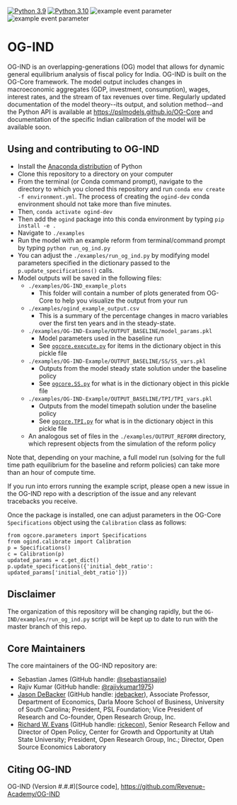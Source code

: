 [![Python 3.9](https://img.shields.io/badge/python-3.9-blue.svg)](https://www.python.org/downloads/release/python-3916/)
[![Python 3.10](https://img.shields.io/badge/python-3.10-blue.svg)](https://www.python.org/downloads/release/python-3108/)
![example event parameter](https://github.com/Revenue-Academy/OG-IND/actions/workflows/build_and_test.yml/badge.svg?branch=main)
![example event parameter](https://github.com/Revenue-Academy/OG-IND/actions/workflows/check_black.yml/badge.svg?branch=main)

# OG-IND
OG-IND is an overlapping-generations (OG) model that allows for dynamic general equilibrium analysis of fiscal policy for India. OG-IND is built on the OG-Core framework. The model output includes changes in macroeconomic aggregates (GDP, investment, consumption), wages, interest rates, and the stream of tax revenues over time. Regularly updated documentation of the model theory--its output, and solution method--and the Python API is available at https://pslmodels.github.io/OG-Core and documentation of the specific Indian calibration of the model will be available soon.


## Using and contributing to OG-IND

* Install the [Anaconda distribution](https://www.anaconda.com/distribution/) of Python
* Clone this repository to a directory on your computer
* From the terminal (or Conda command prompt), navigate to the directory to which you cloned this repository and run `conda env create -f environment.yml`. The process of creating the `ogind-dev` conda environment should not take more than five minutes.
* Then, `conda activate ogind-dev`
* Then add the `ogind` package into this conda environment by typing `pip install -e .`
* Navigate to `./examples`
* Run the model with an example reform from terminal/command prompt by typing `python run_og_ind.py`
* You can adjust the `./examples/run_og_ind.py` by modifying model parameters specified in the dictionary passed to the `p.update_specifications()` calls.
* Model outputs will be saved in the following files:
  * `./examples/OG-IND_example_plots`
    * This folder will contain a number of plots generated from OG-Core to help you visualize the output from your run
  * `./examples/ogind_example_output.csv`
    * This is a summary of the percentage changes in macro variables over the first ten years and in the steady-state.
  * `./examples/OG-IND-Example/OUTPUT_BASELINE/model_params.pkl`
    * Model parameters used in the baseline run
    * See [`ogcore.execute.py`](https://github.com/PSLmodels/OG-Core/blob/master/ogcore/execute.py) for items in the dictionary object in this pickle file
  * `./examples/OG-IND-Example/OUTPUT_BASELINE/SS/SS_vars.pkl`
    * Outputs from the model steady state solution under the baseline policy
    * See [`ogcore.SS.py`](https://github.com/PSLmodels/OG-Core/blob/master/ogcore/SS.py) for what is in the dictionary object in this pickle file
  * `./examples/OG-IND-Example/OUTPUT_BASELINE/TPI/TPI_vars.pkl`
    * Outputs from the model timepath solution under the baseline policy
    * See [`ogcore.TPI.py`](https://github.com/PSLmodels/OG-Core/blob/master/ogcore/TPI.py) for what is in the dictionary object in this pickle file
  * An analogous set of files in the `./examples/OUTPUT_REFORM` directory, which represent objects from the simulation of the reform policy

Note that, depending on your machine, a full model run (solving for the full time path equilibrium for the baseline and reform policies) can take more than an hour of compute time.

If you run into errors running the example script, please open a new issue in the OG-IND repo with a description of the issue and any relevant tracebacks you receive.

Once the package is installed, one can adjust parameters in the OG-Core `Specifications` object using the `Calibration` class as follows:

```
from ogcore.parameters import Specifications
from ogind.calibrate import Calibration
p = Specifications()
c = Calibration(p)
updated_params = c.get_dict()
p.update_specifications({'initial_debt_ratio': updated_params['initial_debt_ratio']})
```

## Disclaimer
The organization of this repository will be changing rapidly, but the `OG-IND/examples/run_og_ind.py` script will be kept up to date to run with the master branch of this repo.

## Core Maintainers

The core maintainers of the OG-IND repository are:

* Sebastian James (GitHub handle: [@sebastiansajie](https://github.com/sebastiansajie))
* Rajiv Kumar (GitHub handle: [@rajivkumar1975](https://github.com/rajivkumar1975))
* [Jason DeBacker](https://www.jasondebacker.com/) (GitHub handle: [jdebacker](https://github.com/jdebacker)), Associate Professor, Department of Economics, Darla Moore School of Business, University of South Carolina; President, PSL Foundation; Vice President of Research and Co-founder, Open Research Group, Inc.
* [Richard W. Evans](https://sites.google.com/site/rickecon/) (GitHub handle: [rickecon](https://github.com/rickecon)), Senior Research Fellow and Director of Open Policy, Center for Growth and Opportunity at Utah State University; President, Open Research Group, Inc.; Director, Open Source Economics Laboratory

## Citing OG-IND

OG-IND (Version #.#.#)[Source code], https://github.com/Revenue-Academy/OG-IND
